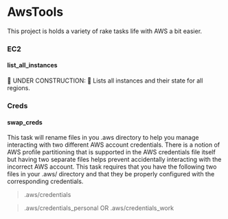 # AwsTools

This project is holds a variety of rake tasks life with AWS a bit easier.

### EC2
#### list_all_instances

:construction_worker: UNDER CONSTRUCTION: :construction_worker: Lists all instances and their state for all regions.

### Creds
#### swap_creds
This task will rename files in you .aws directory to help you manage interacting with two different AWS account credentials. There is a notion of AWS profile partitioning that is supported in the AWS credentials file itself but having two separate files helps prevent accidentally interacting with the incorrect AWS account.
This task requires that you have the following two files in your .aws/ directory and that they be properly configured with the corresponding credentials.
> .aws/credentials

> .aws/credentials_personal OR .aws/credentials_work

